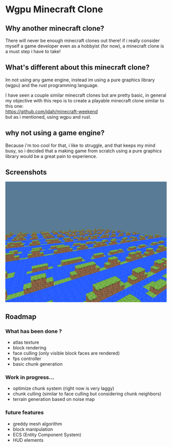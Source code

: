 # Wgpu Minecraft Clone

## Why another minecraft clone?

There will never be enough minecraft clones out there! if i really consider myself a game developer even as a hobbyist (for now), a minecraft clone is a must step i have to take!

## What's different about this minecraft clone?

Im not using any game engine, instead im using a pure graphics library (wgpu) and the rust programming language.

I have seen a couple similar minecraft clones but are pretty basic, in general my objective with this repo is to create a playable minecraft clone similar to this one:  
https://github.com/jdah/minecraft-weekend   
 but as i mentioned, using wgpu and rust.

## why not using a game engine?

Because i'm too cool for that, i like to struggle, and that keeps my mind busy, so i decided that a making game from scratch using a pure graphics library would be a great pain to experience.

## Screenshots
![Gameplay](./screenshots/1.png)



## Roadmap

### What has been done ?

* atlas texture
* block rendering
* face culling (only visible block faces are rendered)
* fps controller 
* basic chunk generation

### Work in progress...

* optimize chunk system (right now is very laggy)
* chunk culling (similar to face culling but considering chunk neighbors)
* terrain generation based on noise map 

### future features

* greddy mesh algorithm
* block manipulation
* ECS (Entity Component System)
* HUD elements